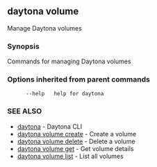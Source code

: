 ## daytona volume

Manage Daytona volumes

### Synopsis

Commands for managing Daytona volumes

### Options inherited from parent commands

```
      --help   help for daytona
```

### SEE ALSO

* [daytona](daytona.md)  - Daytona CLI
* [daytona volume create](daytona_volume_create.md)  - Create a volume
* [daytona volume delete](daytona_volume_delete.md)  - Delete a volume
* [daytona volume get](daytona_volume_get.md)  - Get volume details
* [daytona volume list](daytona_volume_list.md)  - List all volumes
